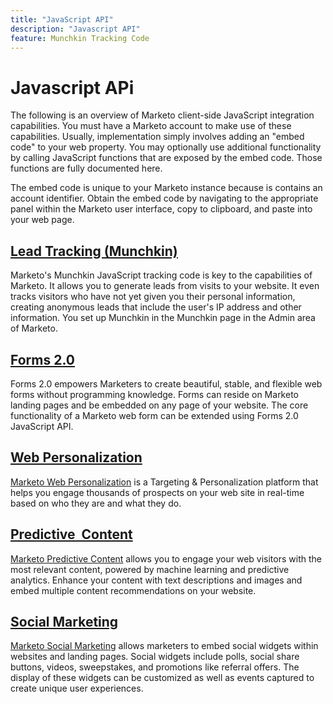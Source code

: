 ```yaml
---
title: "JavaScript API"
description: "Javascript API"
feature: Munchkin Tracking Code
---
```


# Javascript APi

The following is an overview of Marketo client-side JavaScript integration capabilities. You must have a Marketo account to make use of these capabilities. Usually, implementation simply involves adding an "embed code" to your web property. You may optionally use additional functionality by calling JavaScript functions that are exposed by the embed code. Those functions are fully documented here.

The embed code is unique to your Marketo instance because is contains an account identifier. Obtain the embed code by navigating to the appropriate panel within the Marketo user interface, copy to clipboard, and paste into your web page.

## [Lead Tracking (Munchkin)](/javascript-api/lead-tracking/)

Marketo's Munchkin JavaScript tracking code is key to the capabilities of Marketo. It allows you to generate leads from visits to your website. It even tracks visitors who have not yet given you their personal information, creating anonymous leads that include the user's IP address and other information. You set up Munchkin in the Munchkin page in the Admin area of Marketo.

## [Forms 2.0](/javascript-api/forms/)

Forms 2.0 empowers Marketers to create beautiful, stable, and flexible web forms without programming knowledge. Forms can reside on Marketo landing pages and be embedded on any page of your website. The core functionality of a Marketo web form can be extended using Forms 2.0 JavaScript API.

## [Web Personalization](/javascript-api/web-personalization/)

[Marketo Web Personalization](https://business.adobe.com/products/marketo/web-personalization.html) is a Targeting & Personalization platform that helps you engage thousands of prospects on your web site in real-time based on who they are and what they do.

## [Predictive  Content](/javascript-api/predictive-content/)

[Marketo Predictive Content](https://business.adobe.com/products/marketo/predictive-content.html) allows you to engage your web visitors with the most relevant content, powered by machine learning and predictive analytics. Enhance your content with text descriptions and images and embed multiple content recommendations on your website.

## [Social Marketing](/javascript-api/social/)

[Marketo Social Marketing](https://business.adobe.com/products/marketo/features.html) allows marketers to embed social widgets within websites and landing pages. Social widgets include polls, social share buttons, videos, sweepstakes, and promotions like referral offers. The display of these widgets can be customized as well as events captured to create unique user experiences.
